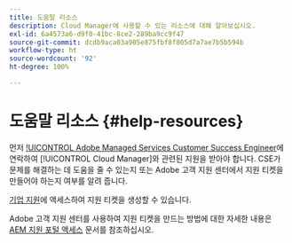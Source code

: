```yaml
---
title: 도움말 리소스
description: Cloud Manager에 사용할 수 있는 리소스에 대해 알아보십시오.
exl-id: 6a4573a6-d9f0-41bc-8ce2-289ba9cc9f47
source-git-commit: dcdb9aca03a905e875fbf8f805d7a7ae7b5b594b
workflow-type: ht
source-wordcount: '92'
ht-degree: 100%

---
```



# 도움말 리소스 {#help-resources}

먼저 [!UICONTROL Adobe Managed Services Customer Success Engineer](CSE)에 연락하여 [!UICONTROL Cloud Manager]와 관련된 지원을 받아야 합니다. CSE가 문제를 해결하는 데 도움을 줄 수 있는지 또는 Adobe 고객 지원 센터에서 지원 티켓을 만들어야 하는지 여부를 알려 줍니다.

[기업 지원](https://experienceleague.adobe.com/?support-tab=home#support)에 액세스하여 지원 티켓을 생성할 수 있습니다.

Adobe 고객 지원 센터를 사용하여 지원 티켓을 만드는 방법에 대한 자세한 내용은 [AEM 지원 포털 액세스](https://helpx.adobe.com/kr/enterprise/using/support-and-expert-services.html) 문서를 참조하십시오.
